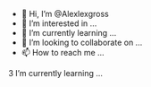- 👋 Hi, I’m @Alexlexgross
- 👀 I’m interested in ...
- 🌱 I’m currently learning ...
- 💞️ I’m looking to collaborate on ...
- 📫 How to reach me ...

<!---
Alexlexgross/Alexlexgross is a ✨ special ✨ repository because its `README.md` (this file) appears on your GitHub profile.
You can click the Preview link to take a look at your changes.
---> 3 I’m currently learning ...

